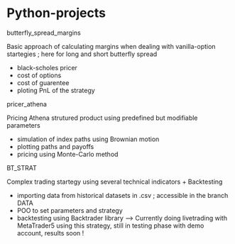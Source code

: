 # Python-projects

butterfly_spread_margins

Basic approach of calculating margins when dealing with vanilla-option startegies ; here for long and short butterfly spread
- black-scholes pricer
- cost of options
- cost of guarentee
- ploting PnL of the strategy


pricer_athena

Pricing Athena strutured product using predefined but modifiable parameters 
- simulation of index paths using Brownian motion
- plotting paths and payoffs
- pricing using Monte-Carlo method


BT_STRAT

Complex trading startegy using several technical indicators + Backtesting
- importing data from historical datasets in .csv ; accessible in the branch DATA
- POO to set parameters and strategy 
- backtesting using Backtrader library
--> Currently doing livetrading with MetaTrader5 using this strategy, still in testing phase with demo account, results soon !

